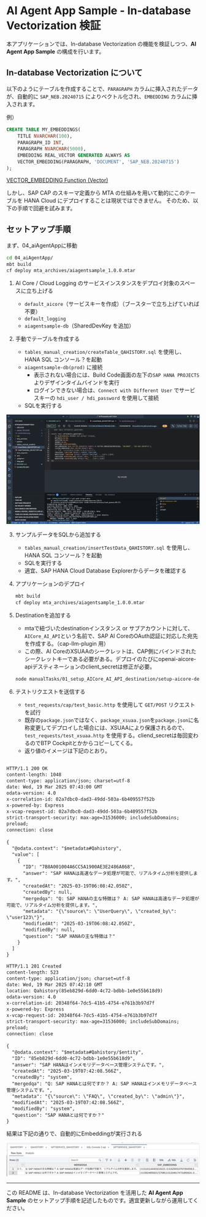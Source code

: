 # AI Agent App Sample - In-database Vectorization 検証

本アプリケーションでは、In-database Vectorization の機能を検証しつつ、**AI Agent App Sample** の構成を行います。

## In-database Vectorization について

以下のようにテーブルを作成することで、`PARAGRAPH` カラムに挿入されたデータが、自動的に `SAP_NEB.20240715` によりベクトル化され、`EMBEDDING` カラムに挿入されます。

例）

```sql
CREATE TABLE MY_EMBEDDINGS(
    TITLE NVARCHAR(100),
    PARAGRAPH_ID INT,
    PARAGRAPH NVARCHAR(5000),
    EMBEDDING REAL_VECTOR GENERATED ALWAYS AS
    VECTOR_EMBEDDING(PARAGRAPH, 'DOCUMENT', 'SAP_NEB.20240715')
);
```

[VECTOR_EMBEDDING Function (Vector)](https://help.sap.com/docs/hana-cloud-database/sap-hana-cloud-sap-hana-database-vector-engine-guide/vector-embedding-function-vector)

しかし、SAP CAP のスキーマ定義から MTA の仕組みを用いて動的にこのテーブルを HANA Cloud にデプロイすることは現状ではできません。
そのため、以下の手順で回避を試みます。

## セットアップ手順

まず、04_aiAgentAppに移動

```bash
cd 04_aiAgentApp/
mbt build
cf deploy mta_archives/aiagentsample_1.0.0.mtar
```

1. AI Core / Cloud Logging のサービスインスタンスをデプロイ対象のスペースに立ち上げる
    - `default_aicore`（サービスキーを作成）（ブースターで立ち上げていれば不要）
    - `default_logging`
    - `aiagentsample-db`（SharedDevKey を追加）

2. 手動でテーブルを作成する
    - `tables_manual_creation/createTable_QAHISTORY.sql` を使用し、HANA SQL コンソール？を起動
    - `aiagentsample-db(prod)` に接続
        - 表示されない場合には、Build Code画面の左下の`SAP HANA PROJECTS` よりデザインタイムバインドを実行
        - ログインできない場合は、`Connect with Different User` でサービスキーの `hdi_user / hdi_password` を使用して接続
    - SQLを実行する

![SQLconsole_createTable](assets/README/SQLconsole_createTable.png)

3. サンプルデータをSQLから追加する
    - `tables_manual_creation/insertTestData_QAHISTORY.sql` を使用し、HANA SQL コンソール？を起動
    - SQLを実行する
    - 適宜、SAP HANA Cloud Database Explorerからデータを確認する

4. アプリケーションのデプロイ
    ```sh
    mbt build 
    cf deploy mta_archives/aiagentsample_1.0.0.mtar
    ```

5. Destinationを追加する
    - mtaで紐づいたdestinationインスタンス or サブアカウントに対して、`AICore_AI_API`という名前で、SAP AI CoreのOAuth認証に対応した宛先を作成する。（cap-llm-plugin 用）
    - この際、AI CoreのXSUAAのシークレットは、CAP側にバインドされたシークレットキーである必要がある。デプロイのたびにopenai-aicore-apiデスティネーションのclient_secretは修正が必要。
    ```bash
    node manualTasks/01_setup_AICore_AI_API_destination/setup-aicore-destination.js
    ```


5. テストリクエストを送信する
    - `test_requests/cap/test_basic.http` を使用して `GET/POST` リクエストを試行
    - 既存の`package.json`ではなく、`package_xsuaa.json`を`package.json`に名称変更してデプロイした場合には、XSUAAにより保護されるので、`test_requests/test_xsuaa.http` を使用する。cliend_secretは毎回変わるのでBTP Cockpitとかからコピーしてくる。
    - 返り値のイメージは下記のとおり。

```

```

```http
HTTP/1.1 200 OK
content-length: 1048
content-type: application/json; charset=utf-8
date: Wed, 19 Mar 2025 07:43:00 GMT
odata-version: 4.0
x-correlation-id: 02a7dbc0-dad3-49dd-503a-6b409557f52b
x-powered-by: Express
x-vcap-request-id: 02a7dbc0-dad3-49dd-503a-6b409557f52b
strict-transport-security: max-age=31536000; includeSubDomains; preload;
connection: close

{
  "@odata.context": "$metadata#Qahistory",
  "value": [
    {
      "ID": "7B8A001004A6CC5A1900AE3E2486A868",
      "answer": "SAP HANAは高速なデータ処理が可能で、リアルタイム分析を提供します。",
      "createdAt": "2025-03-19T06:08:42.050Z",
      "createdBy": null,
      "mergedqa": "Q: SAP HANAの主な特徴は？ A: SAP HANAは高速なデータ処理が可能で、リアルタイム分析を提供します。",
      "metadata": "{\"source\": \"UserQuery\", \"created_by\": \"user123\"}",
      "modifiedAt": "2025-03-19T06:08:42.050Z",
      "modifiedBy": null,
      "question": "SAP HANAの主な特徴は？"
    }
  ]
}
```

```http
HTTP/1.1 201 Created
content-length: 523
content-type: application/json; charset=utf-8
date: Wed, 19 Mar 2025 07:42:10 GMT
location: Qahistory(85eb829d-6dd0-4c72-bdbb-1e0e55b618d9)
odata-version: 4.0
x-correlation-id: 20348f64-7dc5-41b5-4754-e761b3b97d7f
x-powered-by: Express
x-vcap-request-id: 20348f64-7dc5-41b5-4754-e761b3b97d7f
strict-transport-security: max-age=31536000; includeSubDomains; preload;
connection: close

{
  "@odata.context": "$metadata#Qahistory/$entity",
  "ID": "85eb829d-6dd0-4c72-bdbb-1e0e55b618d9",
  "answer": "SAP HANAはインメモリデータベース管理システムです。",
  "createdAt": "2025-03-19T07:42:08.566Z",
  "createdBy": "system",
  "mergedqa": "Q: SAP HANAとは何ですか？ A: SAP HANAはインメモリデータベース管理システムです。",
  "metadata": "{\"source\": \"FAQ\", \"created_by\": \"admin\"}",
  "modifiedAt": "2025-03-19T07:42:08.566Z",
  "modifiedBy": "system",
  "question": "SAP HANAとは何ですか？"
}
```

結果は下記の通りで、自動的にEmbeddingが実行される

![AutoEmbed](assets/README/autoEmbed.png)

---

この README は、In-database Vectorization を活用した **AI Agent App Sample** のセットアップ手順を記述したものです。適宜更新しながら運用してください。
